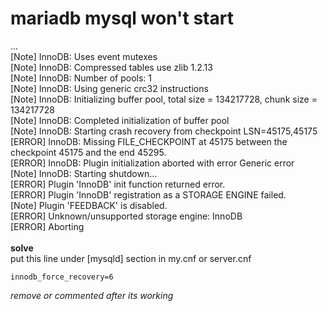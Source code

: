 # mariadb mysql won't start
...<br>
[Note] InnoDB: Uses event mutexes<br>
[Note] InnoDB: Compressed tables use zlib 1.2.13<br>
[Note] InnoDB: Number of pools: 1<br>
[Note] InnoDB: Using generic crc32 instructions<br>
[Note] InnoDB: Initializing buffer pool, total size = 134217728, chunk size = 134217728<br>
[Note] InnoDB: Completed initialization of buffer pool<br>
[Note] InnoDB: Starting crash recovery from checkpoint LSN=45175,45175<br>
[ERROR] InnoDB: Missing FILE_CHECKPOINT at 45175 between the checkpoint 45175 and the end 45295.<br>
[ERROR] InnoDB: Plugin initialization aborted with error Generic error<br>
[Note] InnoDB: Starting shutdown...<br>
[ERROR] Plugin 'InnoDB' init function returned error.<br>
[ERROR] Plugin 'InnoDB' registration as a STORAGE ENGINE failed.<br>
[Note] Plugin 'FEEDBACK' is disabled.<br>
[ERROR] Unknown/unsupported storage engine: InnoDB<br>
[ERROR] Aborting<br>
<br>
**solve**<br>
put this line under [mysqld] section in my.cnf or server.cnf<br>
```
innodb_force_recovery=6
```
_remove or commented after its working_
